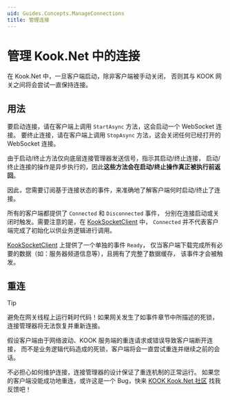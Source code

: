 ```yaml
---
uid: Guides.Concepts.ManageConnections
title: 管理连接
---
```


# 管理 Kook.Net 中的连接

在 Kook.Net 中，一旦客户端启动，除非客户端被手动关闭，
否则其与 KOOK 网关之间将会尝试一直保持连接。

## 用法

要启动连接，请在客户端上调用 `StartAsync` 方法，这会启动一个 WebSocket 连接。
要终止连接，请在客户端上调用 `StopAsync` 方法，这会关闭任何已经打开的 WebSocket 连接。

由于启动/终止方法仅向底层连接管理器发送信号，指示其启动/终止连接，
启动/终止连接的操作是异步执行的，因此**这些方法会在启动/终止操作真正被执行前返回**。

因此，您需要订阅基于连接状态的事件，来准确地了解客户端何时启动/终止了连接。

所有的客户端都提供了 `Connected` 和 `Disconnected` 事件，
分别在连接启动或关闭时触发。需要注意的是，在 [KookSocketClient] 中，
`Connected` 并不代表客户端完成了初始化以供业务逻辑进行调用。

[KookSocketClient] 上提供了一个单独的事件 `Ready`，
仅当客户端下载完成所有必要的数据（如：服务器频道信息等），且拥有了完整了数据缓存，
该事件才会被触发。

[KookSocketClient]: xref:Kook.WebSocket.KookSocketClient

## 重连

> [!TIP]
> 避免在网关线程上运行耗时代码！如果网关发生了如事件章节中所描述的死锁，
> 连接管理器将无法恢复并重新连接。

假设客户端由于网络波动、KOOK 服务端的重连请求或错误导致客户端断开连接，
而不是业务逻辑代码造成的死锁，客户端将会一直尝试重连并继续之前的会话。

不必担心如何维护连接，连接管理器的设计保证了重连机制的正常运行。
如果您的客户端没能成功地重连，或许这是一个 Bug，快来 [KOOK Kook.Net 社区] 找我反馈吧！

[events]: xref:Guides.Concepts.Events

[KOOK Kook.Net 社区]: https://kaihei.co/EvxnOb
